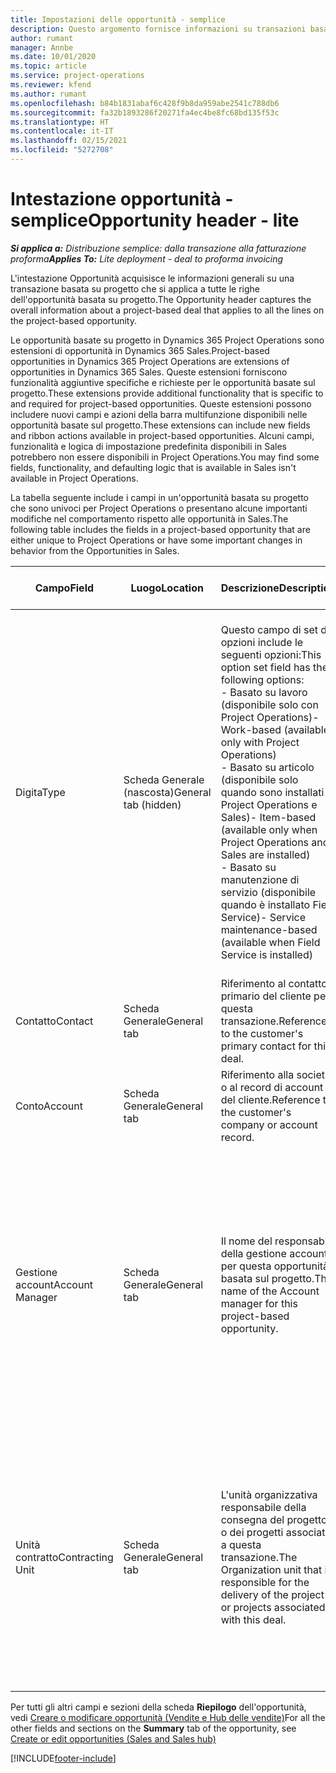 ```yaml
---
title: Impostazioni delle opportunità - semplice
description: Questo argomento fornisce informazioni su transazioni basate su progetto e righe di opportunità basate su progetto.
author: rumant
manager: Annbe
ms.date: 10/01/2020
ms.topic: article
ms.service: project-operations
ms.reviewer: kfend
ms.author: rumant
ms.openlocfilehash: b84b1831abaf6c428f9b8da959abe2541c788db6
ms.sourcegitcommit: fa32b1893286f20271fa4ec4be8fc68bd135f53c
ms.translationtype: HT
ms.contentlocale: it-IT
ms.lasthandoff: 02/15/2021
ms.locfileid: "5272708"
---
```

# <a name="opportunity-header---lite"></a><span data-ttu-id="edba2-103">Intestazione opportunità - semplice</span><span class="sxs-lookup"><span data-stu-id="edba2-103">Opportunity header - lite</span></span>

<span data-ttu-id="edba2-104">_**Si applica a:** Distribuzione semplice: dalla transazione alla fatturazione proforma_</span><span class="sxs-lookup"><span data-stu-id="edba2-104">_**Applies To:** Lite deployment - deal to proforma invoicing_</span></span>

<span data-ttu-id="edba2-105">L'intestazione Opportunità acquisisce le informazioni generali su una transazione basata su progetto che si applica a tutte le righe dell'opportunità basata su progetto.</span><span class="sxs-lookup"><span data-stu-id="edba2-105">The Opportunity header captures the overall information about a project-based deal that applies to all the lines on the project-based opportunity.</span></span>

<span data-ttu-id="edba2-106">Le opportunità basate su progetto in Dynamics 365 Project Operations sono estensioni di opportunità in Dynamics 365 Sales.</span><span class="sxs-lookup"><span data-stu-id="edba2-106">Project-based opportunities in Dynamics 365 Project Operations are extensions of opportunities in Dynamics 365 Sales.</span></span> <span data-ttu-id="edba2-107">Queste estensioni forniscono funzionalità aggiuntive specifiche e richieste per le opportunità basate sul progetto.</span><span class="sxs-lookup"><span data-stu-id="edba2-107">These extensions provide additional functionality that is specific to and required for project-based opportunities.</span></span> <span data-ttu-id="edba2-108">Queste estensioni possono includere nuovi campi e azioni della barra multifunzione disponibili nelle opportunità basate sul progetto.</span><span class="sxs-lookup"><span data-stu-id="edba2-108">These extensions can include new fields and ribbon actions available in project-based opportunities.</span></span> <span data-ttu-id="edba2-109">Alcuni campi, funzionalità e logica di impostazione predefinita disponibili in Sales potrebbero non essere disponibili in Project Operations.</span><span class="sxs-lookup"><span data-stu-id="edba2-109">You may find some fields, functionality, and defaulting logic that is available in Sales isn't available in Project Operations.</span></span>

<span data-ttu-id="edba2-110">La tabella seguente include i campi in un'opportunità basata su progetto che sono univoci per Project Operations o presentano alcune importanti modifiche nel comportamento rispetto alle opportunità in Sales.</span><span class="sxs-lookup"><span data-stu-id="edba2-110">The following table includes the fields in a project-based opportunity that are either unique to Project Operations or have some important changes in behavior from the Opportunities in Sales.</span></span>

| <span data-ttu-id="edba2-111">**Campo**</span><span class="sxs-lookup"><span data-stu-id="edba2-111">**Field**</span></span> | <span data-ttu-id="edba2-112">**Luogo**</span><span class="sxs-lookup"><span data-stu-id="edba2-112">**Location**</span></span> | <span data-ttu-id="edba2-113">**Descrizione**</span><span class="sxs-lookup"><span data-stu-id="edba2-113">**Description**</span></span> | <span data-ttu-id="edba2-114">**Impatto downstream**</span><span class="sxs-lookup"><span data-stu-id="edba2-114">**Downstream impact**</span></span> |
| --- | --- | --- | --- |
| <span data-ttu-id="edba2-115">Digita</span><span class="sxs-lookup"><span data-stu-id="edba2-115">Type</span></span> | <span data-ttu-id="edba2-116">Scheda Generale (nascosta)</span><span class="sxs-lookup"><span data-stu-id="edba2-116">General tab (hidden)</span></span> | <span data-ttu-id="edba2-117">Questo campo di set di opzioni include le seguenti opzioni:</span><span class="sxs-lookup"><span data-stu-id="edba2-117">This option set field has the following options:</span></span></br><span data-ttu-id="edba2-118">- Basato su lavoro (disponibile solo con Project Operations)</span><span class="sxs-lookup"><span data-stu-id="edba2-118">- Work-based (available only with Project Operations)</span></span></br><span data-ttu-id="edba2-119">- Basato su articolo (disponibile solo quando sono installati Project Operations e Sales)</span><span class="sxs-lookup"><span data-stu-id="edba2-119">- Item-based (available only when Project Operations and Sales are installed)</span></span></br><span data-ttu-id="edba2-120">- Basato su manutenzione di servizio (disponibile quando è installato Field Service)</span><span class="sxs-lookup"><span data-stu-id="edba2-120">- Service maintenance-based (available when Field Service is installed)</span></span> | <span data-ttu-id="edba2-121">Quando si utilizza Project Operations, questo valore di campo viene impostato automaticamente su **Basato su lavoro** che classifica l'opportunità come basata su progetto.</span><span class="sxs-lookup"><span data-stu-id="edba2-121">When you use Project Operations, this field value is automatically set to **Work-based** which classifies the Opportunity as project-based.</span></span> <span data-ttu-id="edba2-122">Un'opportunità deve essere basata su progetto per abilitare tutte le estensioni e funzionalità specifiche del progetto nel processo di vendita downstream per questa transazione.</span><span class="sxs-lookup"><span data-stu-id="edba2-122">An Opportunity should be project-based to enable all project-specific extensions and functionality in the downstream sales process for this deal.</span></span> |
| <span data-ttu-id="edba2-123">Contatto</span><span class="sxs-lookup"><span data-stu-id="edba2-123">Contact</span></span> | <span data-ttu-id="edba2-124">Scheda Generale</span><span class="sxs-lookup"><span data-stu-id="edba2-124">General tab</span></span> | <span data-ttu-id="edba2-125">Riferimento al contatto primario del cliente per questa transazione.</span><span class="sxs-lookup"><span data-stu-id="edba2-125">Reference to the customer's primary contact for this deal.</span></span> | |
| <span data-ttu-id="edba2-126">Conto</span><span class="sxs-lookup"><span data-stu-id="edba2-126">Account</span></span> | <span data-ttu-id="edba2-127">Scheda Generale</span><span class="sxs-lookup"><span data-stu-id="edba2-127">General tab</span></span> | <span data-ttu-id="edba2-128">Riferimento alla società o al record di account del cliente.</span><span class="sxs-lookup"><span data-stu-id="edba2-128">Reference to the customer's company or account record.</span></span> | |
| <span data-ttu-id="edba2-129">Gestione account</span><span class="sxs-lookup"><span data-stu-id="edba2-129">Account Manager</span></span> | <span data-ttu-id="edba2-130">Scheda Generale</span><span class="sxs-lookup"><span data-stu-id="edba2-130">General tab</span></span> | <span data-ttu-id="edba2-131">Il nome del responsabile della gestione account per questa opportunità basata sul progetto.</span><span class="sxs-lookup"><span data-stu-id="edba2-131">The name of the Account manager for this project-based opportunity.</span></span> | <span data-ttu-id="edba2-132">Il responsabile della gestione account è responsabile della gestione del rapporto con il cliente fino al completamento di questo progetto.</span><span class="sxs-lookup"><span data-stu-id="edba2-132">The Account manager is responsible for managing the relationship with the customer through the completion of this project.</span></span> <span data-ttu-id="edba2-133">In base al record della risorsa prenotabile collegato al responsabile della gestione account, l'unità contratto è predefinita.</span><span class="sxs-lookup"><span data-stu-id="edba2-133">Based on the bookable resource record tied to the Account manager, the contracting unit is defaulted.</span></span> |
| <span data-ttu-id="edba2-134">Unità contratto</span><span class="sxs-lookup"><span data-stu-id="edba2-134">Contracting Unit</span></span> | <span data-ttu-id="edba2-135">Scheda Generale</span><span class="sxs-lookup"><span data-stu-id="edba2-135">General tab</span></span> | <span data-ttu-id="edba2-136">L'unità organizzativa responsabile della consegna del progetto o dei progetti associati a questa transazione.</span><span class="sxs-lookup"><span data-stu-id="edba2-136">The Organization unit that is responsible for the delivery of the project or projects associated with this deal.</span></span> | <span data-ttu-id="edba2-137">L'unità contratto è la divisione dell'azienda che completerà i progetti dopo la chiusura della trattativa.</span><span class="sxs-lookup"><span data-stu-id="edba2-137">The contracting unit is the division of the company that will complete the project(s) after the deal is closed.</span></span> <span data-ttu-id="edba2-138">Ogni unità contratto ha una valuta e questa valuta viene utilizzata per riportare i costi stimati ed effettivi sostenuti durante il progetto.</span><span class="sxs-lookup"><span data-stu-id="edba2-138">Every contracting unit has a currency, and this currency is used to report estimated and actual costs incurred during the project.</span></span> |

<span data-ttu-id="edba2-139">Per tutti gli altri campi e sezioni della scheda **Riepilogo** dell'opportunità, vedi [Creare o modificare opportunità (Vendite e Hub delle vendite)](https://docs.microsoft.com/dynamics365/sales-enterprise/create-edit-opportunity-sales)</span><span class="sxs-lookup"><span data-stu-id="edba2-139">For all the other fields and sections on the **Summary** tab of the opportunity, see [Create or edit opportunities (Sales and Sales hub)](https://docs.microsoft.com/dynamics365/sales-enterprise/create-edit-opportunity-sales)</span></span>


[!INCLUDE[footer-include](../../includes/footer-banner.md)]